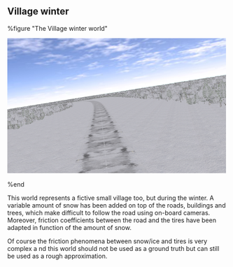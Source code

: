 ## Village winter

%figure "The Village winter world"

![The Village winter world](images/winter2.png)

%end

This world represents a fictive small village too, but during the winter. A
variable amount of snow has been added on top of the roads, buildings and trees,
which make difficult to follow the road using on-board cameras. Moreover,
friction coefficients between the road and the tires have been adapted in
function of the amount of snow.

Of course the friction phenomena between snow/ice and tires is very complex a nd
this world should not be used as a ground truth but can still be used as a rough
approximation.


